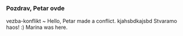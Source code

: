 ### Pozdrav, Petar ovde
vezba-konflikt
~ Hello, Petar made a conflict.
kjahsbdkajsbd
Stvaramo haos! :) 
Marina was here.

